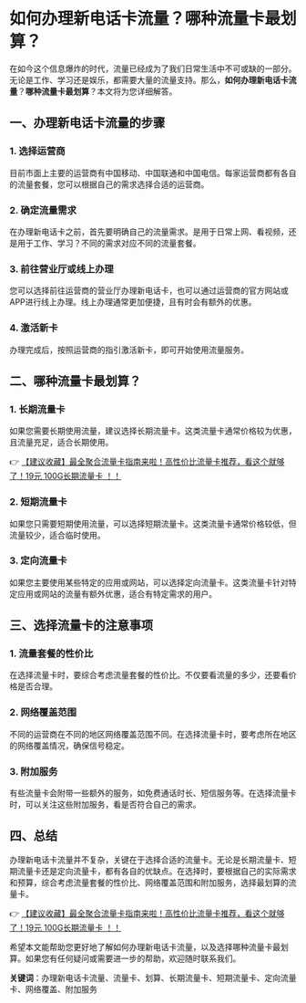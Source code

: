 # 如何办理新电话卡流量？哪种流量卡最划算？

在如今这个信息爆炸的时代，流量已经成为了我们日常生活中不可或缺的一部分。无论是工作、学习还是娱乐，都需要大量的流量支持。那么，**如何办理新电话卡流量**？**哪种流量卡最划算**？本文将为您详细解答。

## 一、办理新电话卡流量的步骤

### 1. 选择运营商
目前市面上主要的运营商有中国移动、中国联通和中国电信。每家运营商都有各自的流量套餐，您可以根据自己的需求选择合适的运营商。

### 2. 确定流量需求
在办理新电话卡之前，首先要明确自己的流量需求。是用于日常上网、看视频，还是用于工作、学习？不同的需求对应不同的流量套餐。

### 3. 前往营业厅或线上办理
您可以选择前往运营商的营业厅办理新电话卡，也可以通过运营商的官方网站或APP进行线上办理。线上办理通常更加便捷，且有时会有额外的优惠。

### 4. 激活新卡
办理完成后，按照运营商的指引激活新卡，即可开始使用流量服务。

## 二、哪种流量卡最划算？

### 1. 长期流量卡
如果您需要长期使用流量，建议选择长期流量卡。这类流量卡通常价格较为优惠，且流量充足，适合长期使用。

👉 [【建议收藏】最全聚合流量卡指南来啦！高性价比流量卡推荐，看这个就够了！19元 100G长期流量卡 ！！](https://bit.ly/Liuliangka)

### 2. 短期流量卡
如果您只需要短期使用流量，可以选择短期流量卡。这类流量卡通常价格较低，但流量较少，适合临时使用。

### 3. 定向流量卡
如果您主要使用某些特定的应用或网站，可以选择定向流量卡。这类流量卡针对特定应用或网站的流量有额外优惠，适合有特定需求的用户。

## 三、选择流量卡的注意事项

### 1. 流量套餐的性价比
在选择流量卡时，要综合考虑流量套餐的性价比。不仅要看流量的多少，还要看价格是否合理。

### 2. 网络覆盖范围
不同的运营商在不同的地区网络覆盖范围不同。在选择流量卡时，要考虑所在地区的网络覆盖情况，确保信号稳定。

### 3. 附加服务
有些流量卡会附带一些额外的服务，如免费通话时长、短信服务等。在选择流量卡时，可以关注这些附加服务，看是否符合自己的需求。

## 四、总结

办理新电话卡流量并不复杂，关键在于选择合适的流量卡。无论是长期流量卡、短期流量卡还是定向流量卡，都有各自的优缺点。在选择时，要根据自己的实际需求和预算，综合考虑流量套餐的性价比、网络覆盖范围和附加服务，选择最划算的流量卡。

👉 [【建议收藏】最全聚合流量卡指南来啦！高性价比流量卡推荐，看这个就够了！19元 100G长期流量卡 ！！](https://bit.ly/Liuliangka)

希望本文能帮助您更好地了解如何办理新电话卡流量，以及选择哪种流量卡最划算。如果您有任何疑问或需要进一步的帮助，欢迎随时联系我们。

**关键词**：办理新电话卡流量、流量卡、划算、长期流量卡、短期流量卡、定向流量卡、网络覆盖、附加服务